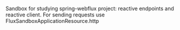 Sandbox for studying spring-webflux project: reactive endpoints and reactive client. 
For sending requests use FluxSandboxApplicationResource.http
